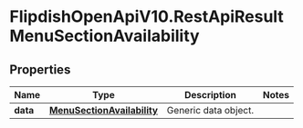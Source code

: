 # FlipdishOpenApiV10.RestApiResultMenuSectionAvailability

## Properties
Name | Type | Description | Notes
------------ | ------------- | ------------- | -------------
**data** | [**MenuSectionAvailability**](MenuSectionAvailability.md) | Generic data object. | 



